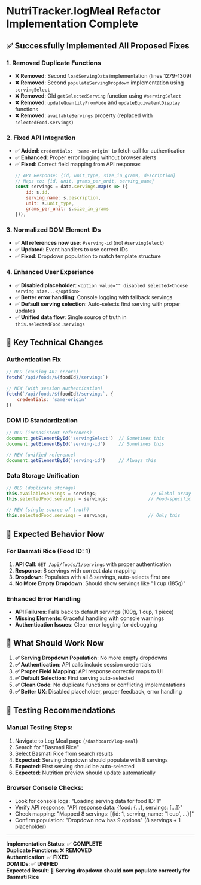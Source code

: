 # NutriTracker.logMeal Refactor Implementation Complete

## ✅ Successfully Implemented All Proposed Fixes

### 1. **Removed Duplicate Functions**
- ❌ **Removed**: Second `loadServingData` implementation (lines 1279-1309)
- ❌ **Removed**: Second `populateServingDropdown` implementation using `servingSelect`
- ❌ **Removed**: Old `getSelectedServing` function using `#servingSelect`
- ❌ **Removed**: `updateQuantityFromMode` and `updateEquivalentDisplay` functions
- ❌ **Removed**: `availableServings` property (replaced with `selectedFood.servings`)

### 2. **Fixed API Integration**
- ✅ **Added**: `credentials: 'same-origin'` to fetch call for authentication
- ✅ **Enhanced**: Proper error logging without browser alerts  
- ✅ **Fixed**: Correct field mapping from API response:
  ```javascript
  // API Response: {id, unit_type, size_in_grams, description}
  // Maps to: {id, unit, grams_per_unit, serving_name}
  const servings = data.servings.map(s => ({
      id: s.id,
      serving_name: s.description,
      unit: s.unit_type,
      grams_per_unit: s.size_in_grams
  }));
  ```

### 3. **Normalized DOM Element IDs**
- ✅ **All references now use**: `#serving-id` (not `#servingSelect`)
- ✅ **Updated**: Event handlers to use correct IDs
- ✅ **Fixed**: Dropdown population to match template structure

### 4. **Enhanced User Experience**
- ✅ **Disabled placeholder**: `<option value="" disabled selected>Choose serving size...</option>`
- ✅ **Better error handling**: Console logging with fallback servings
- ✅ **Default serving selection**: Auto-selects first serving with proper updates
- ✅ **Unified data flow**: Single source of truth in `this.selectedFood.servings`

## 🔧 Key Technical Changes

### Authentication Fix
```javascript
// OLD (causing 401 errors)
fetch(`/api/foods/${foodId}/servings`)

// NEW (with session authentication)
fetch(`/api/foods/${foodId}/servings`, { 
    credentials: 'same-origin' 
})
```

### DOM ID Standardization
```javascript
// OLD (inconsistent references)
document.getElementById('servingSelect')  // Sometimes this
document.getElementById('serving-id')     // Sometimes this

// NEW (unified reference)
document.getElementById('serving-id')     // Always this
```

### Data Storage Unification
```javascript
// OLD (duplicate storage)
this.availableServings = servings;                    // Global array
this.selectedFood.servings = servings;               // Food-specific

// NEW (single source of truth)
this.selectedFood.servings = servings;               // Only this
```

## 🎯 Expected Behavior Now

### For Basmati Rice (Food ID: 1)
1. **API Call**: `GET /api/foods/1/servings` with proper authentication
2. **Response**: 8 servings with correct data mapping
3. **Dropdown**: Populates with all 8 servings, auto-selects first one
4. **No More Empty Dropdown**: Should show servings like "1 cup (185g)"

### Enhanced Error Handling
- **API Failures**: Falls back to default servings (100g, 1 cup, 1 piece)
- **Missing Elements**: Graceful handling with console warnings
- **Authentication Issues**: Clear error logging for debugging

## 🚀 What Should Work Now

1. **✅ Serving Dropdown Population**: No more empty dropdowns
2. **✅ Authentication**: API calls include session credentials
3. **✅ Proper Field Mapping**: API response correctly maps to UI
4. **✅ Default Selection**: First serving auto-selected
5. **✅ Clean Code**: No duplicate functions or conflicting implementations
6. **✅ Better UX**: Disabled placeholder, proper feedback, error handling

## 🧪 Testing Recommendations

### Manual Testing Steps:
1. Navigate to Log Meal page (`/dashboard/log-meal`)
2. Search for "Basmati Rice"
3. Select Basmati Rice from search results
4. **Expected**: Serving dropdown should populate with 8 servings
5. **Expected**: First serving should be auto-selected
6. **Expected**: Nutrition preview should update automatically

### Browser Console Checks:
- Look for console logs: "Loading serving data for food ID: 1"
- Verify API response: "API response data: {food: {...}, servings: [...]}"
- Check mapping: "Mapped 8 servings: [{id: 1, serving_name: '1 cup', ...}]"
- Confirm population: "Dropdown now has 9 options" (8 servings + 1 placeholder)

---

**Implementation Status**: ✅ **COMPLETE**  
**Duplicate Functions**: ❌ **REMOVED**  
**Authentication**: ✅ **FIXED**  
**DOM IDs**: ✅ **UNIFIED**  
**Expected Result**: 🎯 **Serving dropdown should now populate correctly for Basmati Rice**
